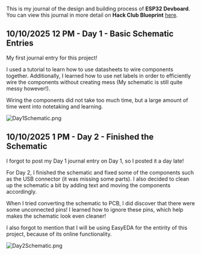 <!--
  ===================    !!READ THIS NOTICE!!   ====================
  DO NOT edit this file manually. Your changes WILL BE OVERWRITTEN!
  This journal is auto generated and updated by Hack Club Blueprint.
  To edit this file, please edit your journal entries on Blueprint.
  ==================================================================
-->

This is my journal of the design and building process of **ESP32 Devboard**.  
You can view this journal in more detail on **Hack Club Blueprint** [here](https://blueprint.hackclub.com/projects/364).


## 10/10/2025 12 PM - Day 1 - Basic Schematic Entries  

My first journal entry for this project!

I used a tutorial to learn how to use datasheets to wire components together. Additionally, I learned how to use net labels in order to efficiently wire the components without creating mess (My schematic is still quite messy however!). 

Wiring the components did not take too much time, but a large amount of time went into notetaking and learning.

![Day1Schematic.png](https://blueprint.hackclub.com/user-attachments/blobs/proxy/eyJfcmFpbHMiOnsiZGF0YSI6MTM5MiwicHVyIjoiYmxvYl9pZCJ9fQ==--0dbe663dc678be0267c7c90d96c6de65b7069040/Day1Schematic.png)  

## 10/10/2025 1 PM - Day 2 - Finished the Schematic  

I forgot to post my Day 1 journal entry on Day 1, so I posted it a day late!

For Day 2, I finished the schematic and fixed some of the components such as the USB connector (it was missing some parts). I also decided to clean up the schematic a bit by adding text and moving the components accordingly.

When I tried converting the schematic to PCB, I did discover that there were some unconnected pins! I learned how to ignore these pins, which help makes the schematic look even cleaner!

I also forgot to mention that I will be using EasyEDA for the entirity of this project, because of its online functionality.

![Day2Schematic.png](https://blueprint.hackclub.com/user-attachments/blobs/proxy/eyJfcmFpbHMiOnsiZGF0YSI6MTQ3NiwicHVyIjoiYmxvYl9pZCJ9fQ==--2556dc64332ce3733fa8328079caacf637e3c828/Day2Schematic.png)
  

